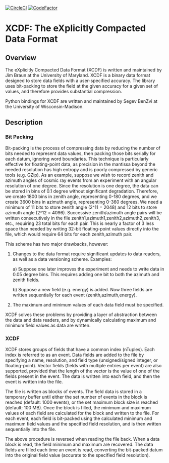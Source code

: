 [![CircleCI](https://circleci.com/gh/colasri/XCDF.svg?style=svg)](https://circleci.com/gh/colasri/XCDF)
[![CodeFactor](https://www.codefactor.io/repository/github/colasri/xcdf/badge)](https://www.codefactor.io/repository/github/colasri/xcdf)

# XCDF: The eXplicitly Compacted Data Format

## Overview

  The eXplicitly Compacted Data Format (XCDF) is written and maintained by Jim
  Braun at the University of Maryland.  XCDF is a binary data format designed
  to store data fields with a user-specified accuracy.  The library uses
  bit-packing to store the field at the given accuracy for a given set of
  values, and therefore provides substantial compression.

  Python bindings for XCDF are written and maintained by Segev BenZvi at the
  University of Wisconsin-Madison.

## Description

### Bit Packing

  Bit-packing is the process of compressing data by reducing the number of bits
  needed to represent data values, then packing those bits serially for each
  datum, ignoring word boundaries. This technique is particularly effective for
  floating-point data, as precision in the mantissa beyond the needed
  resolution has high entropy and is poorly compressed by generic tools (e.g.
  GZip). As an example, suppose we wish to record zenith and azimuth angles of
  cosmic ray events from an experiment with an angular resolution of one
  degree. Since the resolution is one degree, the data can be stored in bins of
  0.1 degree without significant degradation. Therefore, we create 1800 bins in
  zenith angle, representing 0-180 degrees, and we create 3600 bins in azimuth
  angle, representing 0-360 degrees. We need a minimum of 11 bits to store
  zenith angle (2^11 = 2048) and 12 bits to store azimuth angle (2^12 = 4096).
  Successive zenith/azimuth angle pairs will be written consecutively in the
  file zenith1,azimuth1,zenith2,azimuth2,zenith3, etc., requiring 23 total bits
  for each pair. This is nearly a factor of 3 less space than needed by writing
  32-bit floating-point values directly into the file, which would require 64
  bits for each zenith,azimuth pair.

  This scheme has two major drawbacks, however:

  1. Changes to the data format require significant updates to data readers, as
     well as a data versioning scheme. Examples:
     
     a) Suppose one later improves the experiment and needs to write data in
        0.05 degree bins. This requires adding one bit to both the azimuth and
        zenith fields.
        
     b) Suppose a new field (e.g. energy) is added. Now three fields are written
        sequentially for each event (zenith,azimuth,energy).

  2. The maximum and minimum values of each data field must be specified.

  XCDF solves these problems by providing a layer of abstraction between the
  data and data readers, and by dynamically calculating maximum and minimum
  field values as data are written.

### XCDF

  XCDF stores groups of fields that have a common index (nTuples). Each index
  is referred to as an event. Data fields are added to the file by specifying a
  name, resolution, and field type (unsigned/signed integer, or
  floating-point). Vector fields (fields with multiple entries per event) are
  also supported, provided that the length of the vector is the value of one of
  the fields present in the event. The data is written into each field, and
  then the event is written into the file.

  The file is written as blocks of events. The field data is stored in a
  temporary buffer until either the set number of events in the block is
  reached (default: 1000 events), or the set maximum block size is reached
  (default: 100 MB). Once the block is filled, the minimum and maximum values
  of each field are calculated for the block and written to the file. For each
  event, each field is bit-packed using the calculated minimum and maximum
  field values and the specified field resolution, and is then written
  sequentially into the file.

  The above procedure is reversed when reading the file back. When a data block
  is read, the field minimum and maximum are recovered. The data fields are
  filled each time an event is read, converting the bit-packed datum into the
  original field value (accurate to the specified field resolution).

